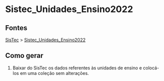 # Sistec_Unidades_Ensino2022

## Fontes 

[SisTec](../../SISTEC.md) > [Sistec_Unidades_Ensino2022](./Sistec_Unidades_Ensino_2022.md)

## Como gerar

1. Baixar do SisTec os dados referentes às unidades de ensino e colocá-los em uma coleção sem alterações.